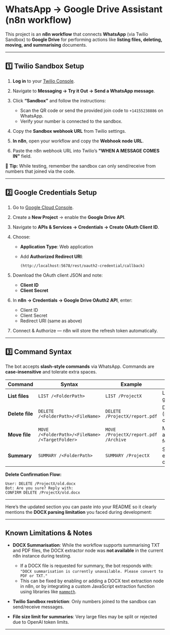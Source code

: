 
# WhatsApp → Google Drive Assistant (n8n workflow)

This project is an **n8n workflow** that connects **WhatsApp** (via Twilio Sandbox) to **Google Drive** for performing actions like **listing files, deleting, moving, and summarising** documents.

---

## 1️⃣ Twilio Sandbox Setup

1. **Log in** to your [Twilio Console](https://www.twilio.com/console).
2. Navigate to **Messaging → Try it Out → Send a WhatsApp message**.
3. Click **“Sandbox”** and follow the instructions:

   * Scan the QR code or send the provided join code to `+14155238886` on WhatsApp.
   * Verify your number is connected to the sandbox.
4. Copy the **Sandbox webhook URL** from Twilio settings.
5. **In n8n**, open your workflow and copy the **Webhook node URL**.
6. Paste the n8n webhook URL into Twilio’s **"WHEN A MESSAGE COMES IN"** field.

📌 **Tip:** While testing, remember the sandbox can only send/receive from numbers that joined via the code.

---

## 2️⃣ Google Credentials Setup

1. Go to [Google Cloud Console](https://console.cloud.google.com/).
2. Create a **New Project** → enable the **Google Drive API**.
3. Navigate to **APIs & Services → Credentials → Create OAuth Client ID**.
4. Choose:

   * **Application Type**: Web application
   * Add **Authorized Redirect URI**:

     ```
     (http://localhost:5678/rest/oauth2-credential/callback)
     ```
5. Download the OAuth client JSON and note:

   * **Client ID**
   * **Client Secret**
6. In **n8n → Credentials → Google Drive OAuth2 API**, enter:

   * Client ID
   * Client Secret
   * Redirect URI (same as above)
7. Connect & Authorize — n8n will store the refresh token automatically.

---

## 3️⃣ Command Syntax

The bot accepts **slash-style commands** via WhatsApp. Commands are **case-insensitive** and tolerate extra spaces.

| Command         | Syntax                                          | Example                              | Action                               |
| --------------- | ----------------------------------------------- | ------------------------------------ | ------------------------------------ |
| **List files**  | `LIST /<FolderPath>`                            | `LIST /ProjectX`                     | Lists files in given folder          |
| **Delete file** | `DELETE /<FolderPath>/<FileName>`               | `DELETE /ProjectX/report.pdf`        | Deletes file (requires confirmation) |
| **Move file**   | `MOVE /<FolderPath>/<FileName> /<TargetFolder>` | `MOVE /ProjectX/report.pdf /Archive` | Moves file to another folder         |
| **Summary**     | `SUMMARY /<FolderPath>`                         | `SUMMARY /ProjectX`                  | Summarises each file’s contents      |

**Delete Confirmation Flow:**

```
User: DELETE /ProjectX/old.docx
Bot: Are you sure? Reply with:
CONFIRM DELETE /ProjectX/old.docx
```

---
Here’s the updated section you can paste into your README so it clearly mentions the **DOCX parsing limitation** you faced during development:

---

## Known Limitations & Notes

* **DOCX Summarisation**:
  While the workflow supports summarising TXT and PDF files, the DOCX extractor node was **not available** in the current n8n instance during testing.

  * If a DOCX file is requested for summary, the bot responds with:
    `"DOCX summarisation is currently unavailable. Please convert to PDF or TXT."`
  * This can be fixed by enabling or adding a DOCX text extraction node in n8n, or by integrating a custom JavaScript extraction function using libraries like [`mammoth`](https://github.com/mwilliamson/mammoth.js).

* **Twilio Sandbox restriction**: Only numbers joined to the sandbox can send/receive messages.

* **File size limit for summaries**: Very large files may be split or rejected due to OpenAI token limits.

---


